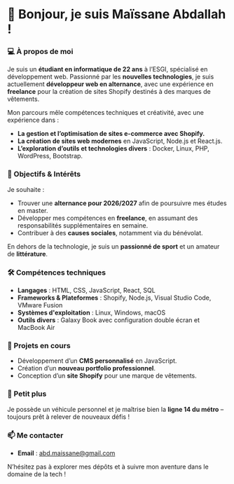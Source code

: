 # 👋 Bonjour, je suis Maïssane Abdallah !  

### 💻 À propos de moi  
Je suis un **étudiant en informatique de 22 ans** à l’ESGI, spécialisé en développement web. Passionné par les **nouvelles technologies**, je suis actuellement **développeur web en alternance**, avec une expérience en **freelance** pour la création de sites Shopify destinés à des marques de vêtements.  

Mon parcours mêle compétences techniques et créativité, avec une expérience dans :  
- **La gestion et l’optimisation de sites e-commerce avec Shopify.**  
- **La création de sites web modernes** en JavaScript, Node.js et React.js.  
- **L’exploration d’outils et technologies divers** : Docker, Linux, PHP, WordPress, Bootstrap.  

### 🎯 Objectifs & Intérêts  
Je souhaite :  
- Trouver une **alternance pour 2026/2027** afin de poursuivre mes études en master.  
- Développer mes compétences en **freelance**, en assumant des responsabilités supplémentaires en semaine.  
- Contribuer à des **causes sociales**, notamment via du bénévolat.  

En dehors de la technologie, je suis un **passionné de sport** et un amateur de **littérature**.  

### 🛠️ Compétences techniques  
- **Langages** : HTML, CSS, JavaScript, React, SQL  
- **Frameworks & Plateformes** : Shopify, Node.js, Visual Studio Code, VMware Fusion  
- **Systèmes d'exploitation** : Linux, Windows, macOS  
- **Outils divers** : Galaxy Book avec configuration double écran et MacBook Air  

### 🚀 Projets en cours  
- Développement d’un **CMS personnalisé** en JavaScript.  
- Création d’un **nouveau portfolio professionnel**.  
- Conception d’un **site Shopify** pour une marque de vêtements.  

### 🚗 Petit plus  
Je possède un véhicule personnel et je maîtrise bien la **ligne 14 du métro** – toujours prêt à relever de nouveaux défis !  

### 📫 Me contacter  
- **Email** : abd.maissane@gmail.com  

N’hésitez pas à explorer mes dépôts et à suivre mon aventure dans le domaine de la tech !  
